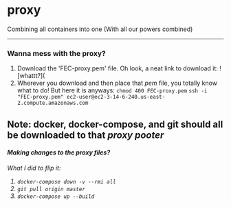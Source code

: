 # proxy
Combining all containers into one
(With all our powers combined)

-----

### Wanna mess with the proxy?
1. Download the 'FEC-proxy.pem' file. Oh look, a neat link to download it:  ![whattt?](
2. Wherever you download and then place that _pem_ file, you totally know what to do! But here it is anyways:
  `chmod 400 FEC-proxy.pem`
  `ssh -i "FEC-proxy.pem" ec2-user@ec2-3-14-6-240.us-east-2.compute.amazonaws.com`
  
Note: docker, docker-compose, and git should all be downloaded to that <em>proxy pooter<em>
-----

#### Making changes to the proxy files? 
 What I did to flip it:
  1. `docker-compose down -v --rmi all`
  2. `git pull origin master`
  3. `docker-compose up --build`
